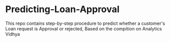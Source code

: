 # Predicting-Loan-Approval
This repo contains step-by-step procedure to predict whether a customer's Loan request is Approval or rejected, Based on the compition on Analytics Vidhya
